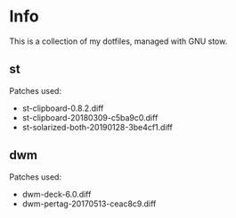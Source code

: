 # Info
This is a collection of my dotfiles, managed with GNU stow.

## st
Patches used:
- st-clipboard-0.8.2.diff
- st-clipboard-20180309-c5ba9c0.diff
- st-solarized-both-20190128-3be4cf1.diff

## dwm
Patches used:
- dwm-deck-6.0.diff
- dwm-pertag-20170513-ceac8c9.diff
